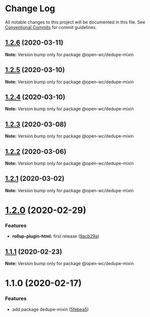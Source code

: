 # Change Log

All notable changes to this project will be documented in this file.
See [Conventional Commits](https://conventionalcommits.org) for commit guidelines.

## [1.2.6](https://github.com/open-wc/open-wc/compare/@open-wc/dedupe-mixin@1.2.5...@open-wc/dedupe-mixin@1.2.6) (2020-03-11)

**Note:** Version bump only for package @open-wc/dedupe-mixin





## [1.2.5](https://github.com/open-wc/open-wc/compare/@open-wc/dedupe-mixin@1.2.4...@open-wc/dedupe-mixin@1.2.5) (2020-03-10)

**Note:** Version bump only for package @open-wc/dedupe-mixin





## [1.2.4](https://github.com/open-wc/open-wc/compare/@open-wc/dedupe-mixin@1.2.3...@open-wc/dedupe-mixin@1.2.4) (2020-03-10)

**Note:** Version bump only for package @open-wc/dedupe-mixin





## [1.2.3](https://github.com/open-wc/open-wc/compare/@open-wc/dedupe-mixin@1.2.2...@open-wc/dedupe-mixin@1.2.3) (2020-03-08)

**Note:** Version bump only for package @open-wc/dedupe-mixin





## [1.2.2](https://github.com/open-wc/open-wc/compare/@open-wc/dedupe-mixin@1.2.1...@open-wc/dedupe-mixin@1.2.2) (2020-03-06)

**Note:** Version bump only for package @open-wc/dedupe-mixin





## [1.2.1](https://github.com/open-wc/open-wc/compare/@open-wc/dedupe-mixin@1.2.0...@open-wc/dedupe-mixin@1.2.1) (2020-03-02)

**Note:** Version bump only for package @open-wc/dedupe-mixin





# [1.2.0](https://github.com/open-wc/open-wc/compare/@open-wc/dedupe-mixin@1.1.1...@open-wc/dedupe-mixin@1.2.0) (2020-02-29)


### Features

* **rollup-plugin-html:** first release ([9acb29a](https://github.com/open-wc/open-wc/commit/9acb29ac84b0ef7e2b06c57043c9d2c76d5a29c0))





## [1.1.1](https://github.com/open-wc/open-wc/compare/@open-wc/dedupe-mixin@1.1.0...@open-wc/dedupe-mixin@1.1.1) (2020-02-23)

**Note:** Version bump only for package @open-wc/dedupe-mixin





# 1.1.0 (2020-02-17)


### Features

* add package dedupe-mixin ([5febea5](https://github.com/open-wc/open-wc/commit/5febea5d611099f481b5e9710d5387179ca68785))
